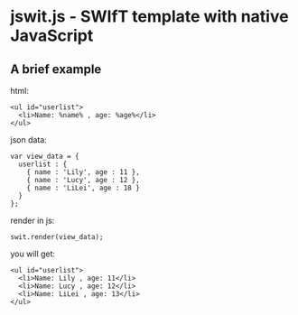# jswit.js - SWIfT template with native JavaScript

## A brief example

html:

    <ul id="userlist">
      <li>Name: %name% , age: %age%</li>
    </ul>

json data:

    var view_data = {
      userlist : {
        { name : 'Lily', age : 11 },
        { name : 'Lucy', age : 12 },
        { name : 'LiLei', age : 18 }
      }
    };

render in js:

    swit.render(view_data);
  
you will get:

    <ul id="userlist">
      <li>Name: Lily , age: 11</li>
      <li>Name: Lucy , age: 12</li>
      <li>Name: LiLei , age: 13</li>
    </ul>
